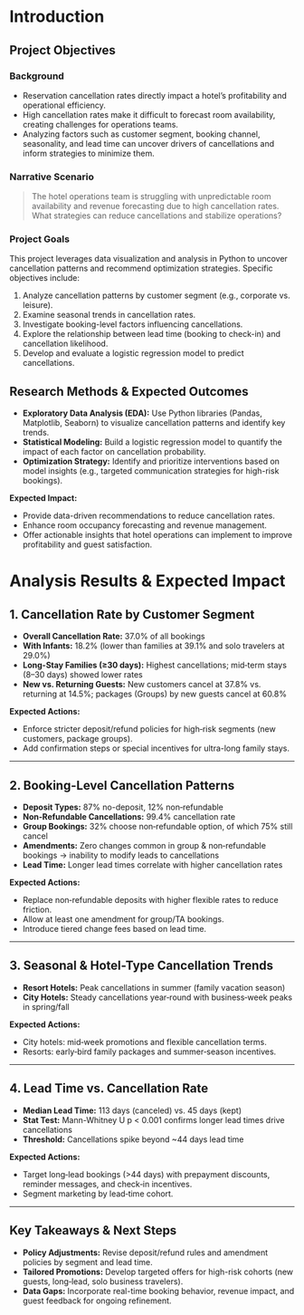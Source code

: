 
#  Introduction

##  Project Objectives

### Background

* Reservation cancellation rates directly impact a hotel’s profitability and operational efficiency.
* High cancellation rates make it difficult to forecast room availability, creating challenges for operations teams.
* Analyzing factors such as customer segment, booking channel, seasonality, and lead time can uncover drivers of cancellations and inform strategies to minimize them.

### Narrative Scenario

> The hotel operations team is struggling with unpredictable room availability and revenue forecasting due to high cancellation rates. What strategies can reduce cancellations and stabilize operations?

### Project Goals

This project leverages data visualization and analysis in Python to uncover cancellation patterns and recommend optimization strategies. Specific objectives include:

1. Analyze cancellation patterns by customer segment (e.g., corporate vs. leisure).
2. Examine seasonal trends in cancellation rates.
3. Investigate booking-level factors influencing cancellations.
4. Explore the relationship between lead time (booking to check-in) and cancellation likelihood.
5. Develop and evaluate a logistic regression model to predict cancellations.

##  Research Methods & Expected Outcomes

* **Exploratory Data Analysis (EDA):** Use Python libraries (Pandas, Matplotlib, Seaborn) to visualize cancellation patterns and identify key trends.
* **Statistical Modeling:** Build a logistic regression model to quantify the impact of each factor on cancellation probability.
* **Optimization Strategy:** Identify and prioritize interventions based on model insights (e.g., targeted communication strategies for high-risk bookings).

**Expected Impact:**

* Provide data-driven recommendations to reduce cancellation rates.
* Enhance room occupancy forecasting and revenue management.
* Offer actionable insights that hotel operations can implement to improve profitability and guest satisfaction.




#  Analysis Results & Expected Impact

## 1. Cancellation Rate by Customer Segment

* **Overall Cancellation Rate:** 37.0% of all bookings
* **With Infants:** 18.2% (lower than families at 39.1% and solo travelers at 29.0%)
* **Long-Stay Families (≥30 days):** Highest cancellations; mid‑term stays (8–30 days) showed lower rates
* **New vs. Returning Guests:** New customers cancel at 37.8% vs. returning at 14.5%; packages (Groups) by new guests cancel at 60.8%

**Expected Actions:**

* Enforce stricter deposit/refund policies for high‑risk segments (new customers, package groups).
* Add confirmation steps or special incentives for ultra-long family stays.

---

## 2. Booking-Level Cancellation Patterns

* **Deposit Types:** 87% no-deposit, 12% non‑refundable
* **Non‑Refundable Cancellations:** 99.4% cancellation rate
* **Group Bookings:** 32% choose non‑refundable option, of which 75% still cancel
* **Amendments:** Zero changes common in group & non‑refundable bookings → inability to modify leads to cancellations
* **Lead Time:** Longer lead times correlate with higher cancellation rates

**Expected Actions:**

* Replace non‑refundable deposits with higher flexible rates to reduce friction.
* Allow at least one amendment for group/TA bookings.
* Introduce tiered change fees based on lead time.

---

## 3. Seasonal & Hotel-Type Cancellation Trends

* **Resort Hotels:** Peak cancellations in summer (family vacation season)
* **City Hotels:** Steady cancellations year‑round with business‑week peaks in spring/fall

**Expected Actions:**

* City hotels: mid‑week promotions and flexible cancellation terms.
* Resorts: early‑bird family packages and summer‑season incentives.

---

## 4. Lead Time vs. Cancellation Rate

* **Median Lead Time:** 113 days (canceled) vs. 45 days (kept)
* **Stat Test:** Mann-Whitney U p < 0.001 confirms longer lead times drive cancellations
* **Threshold:** Cancellations spike beyond \~44 days lead time

**Expected Actions:**

* Target long‑lead bookings (>44 days) with prepayment discounts, reminder messages, and check‑in incentives.
* Segment marketing by lead‑time cohort.

---


##  Key Takeaways & Next Steps

* **Policy Adjustments:** Revise deposit/refund rules and amendment policies by segment and lead time.
* **Tailored Promotions:** Develop targeted offers for high-risk cohorts (new guests, long‑lead, solo business travelers).
* **Data Gaps:** Incorporate real-time booking behavior, revenue impact, and guest feedback for ongoing refinement.

